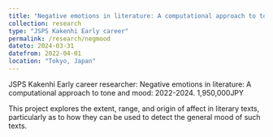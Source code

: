 ```yaml
---
title: "Negative emotions in literature: A computational approach to tone and mood"
collection: research
type: "JSPS Kakenhi Early career"
permalink: /research/negmood
dateto: 2024-03-31
datefrom: 2022-04-01
location: "Tokyo, Japan"
---
```


JSPS Kakenhi Early career researcher: Negative emotions in literature: A computational approach to tone and mood: 2022-2024. 1,950,000JPY

This project explores the extent, range, and origin of affect in literary texts, particularly as to how they can be used to detect the general mood of such texts. 
